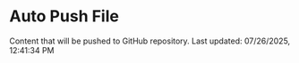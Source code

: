 # Auto Push File

Content that will be pushed to GitHub repository.
Last updated: 07/26/2025, 12:41:34 PM